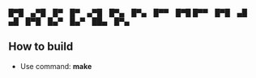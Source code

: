 █▀█ ▄▀█ █▀ █▀ ▄▀█ █▀▄ █▀▄ █▀▀ █▀█
█▀▀ █▀█ ▄█ ▄█ █▀█ █▄▀ █▄▀ ██▄ █▀▄

## How to build 
* Use command: **make**
